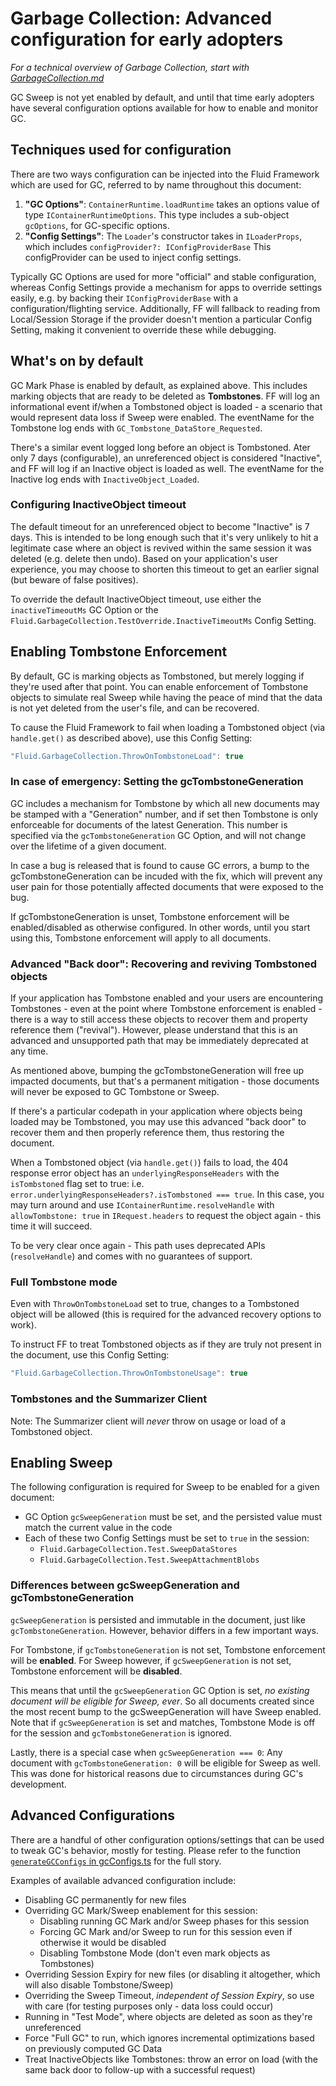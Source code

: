 # Garbage Collection: Advanced configuration for early adopters

_For a technical overview of Garbage Collection, start with [GarbageCollection.md](./garbageCollection.md)_

GC Sweep is not yet enabled by default, and until that time early adopters have several configuration options available
for how to enable and monitor GC.

## Techniques used for configuration

There are two ways configuration can be injected into the Fluid Framework which are used for GC, referred to by name throughout this document:

1.  **"GC Options"**: `ContainerRuntime.loadRuntime` takes an options value of type `IContainerRuntimeOptions`.
    This type includes a sub-object `gcOptions`, for GC-specific options.
2.  **"Config Settings"**: The `Loader`'s constructor takes in `ILoaderProps`, which includes `configProvider?: IConfigProviderBase`
    This configProvider can be used to inject config settings.

Typically GC Options are used for more "official" and stable configuration, whereas Config Settings provide a mechanism
for apps to override settings easily, e.g. by backing their `IConfigProviderBase` with a configuration/flighting service.
Additionally, FF will fallback to reading from Local/Session Storage if the provider doesn't mention a particular Config Setting,
making it convenient to override these while debugging.

## What's on by default

GC Mark Phase is enabled by default, as explained above. This includes marking objects that are ready to be deleted as **Tombstones**.
FF will log an informational event if/when a Tombstoned object is loaded - a scenario that would represent data loss if Sweep were enabled.
The eventName for the Tombstone log ends with `GC_Tombstone_DataStore_Requested`.

There's a similar event logged long before an object is Tombstoned. Ater only 7 days (configurable), an unreferenced object is considered
"Inactive", and FF will log if an Inactive object is loaded as well.
The eventName for the Inactive log ends with `InactiveObject_Loaded`.

### Configuring InactiveObject timeout

The default timeout for an unreferenced object to become "Inactive" is 7 days. This is intended to be long enough such that
it's very unlikely to hit a legitimate case where an object is revived within the same session it was deleted (e.g. delete then undo).
Based on your application's user experience, you may choose to shorten this timeout to get an earlier signal (but beware of false positives).

To override the default InactiveObject timeout, use either the `inactiveTimeoutMs` GC Option or the
`Fluid.GarbageCollection.TestOverride.InactiveTimeoutMs` Config Setting.

## Enabling Tombstone Enforcement

By default, GC is marking objects as Tombstoned, but merely logging if they're used after that point.
You can enable enforcement of Tombstone objects to simulate real Sweep while having the peace of mind
that the data is not yet deleted from the user's file, and can be recovered.

To cause the Fluid Framework to fail when loading a Tombstoned object (via `handle.get()` as described above),
use this Config Setting:

```ts
"Fluid.GarbageCollection.ThrowOnTombstoneLoad": true
```

### In case of emergency: Setting the gcTombstoneGeneration

GC includes a mechanism for Tombstone by which all new documents may be stamped with a "Generation" number,
and if set then Tombstone is only enforceable for documents of the latest Generation. This number is specified
via the `gcTombstoneGeneration` GC Option, and will not change over the lifetime of a given document.

In case a bug is released that is found to cause GC errors, a bump to the gcTombstoneGeneration can be incuded
with the fix, which will prevent any user pain for those potentially affected documents that were exposed to the bug.

If gcTombstoneGeneration is unset, Tombstone enforcement will be enabled/disabled as otherwise configured.
In other words, until you start using this, Tombstone enforcement will apply to all documents.

### Advanced "Back door": Recovering and reviving Tombstoned objects

If your application has Tombstone enabled and your users are encountering Tombstones - even at the point where
Tombstone enforcement is enabled - there is a way to still access these objects to recover them and property
reference them ("revival"). However, please understand that this is an advanced and unsupported path that may
be immediately deprecated at any time.

As mentioned above, bumping the gcTombstoneGeneration will free up impacted documents, but that's a permanent
mitigation - those documents will never be exposed to GC Tombstone or Sweep.

If there's a particular codepath in your application where objects being loaded may be Tombstoned,
you may use this advanced "back door" to recover them and then properly reference them, thus restoring the document.

When a Tombstoned object (via `handle.get()`) fails to load, the 404 response error object has an `underlyingResponseHeaders` with the
`isTombstoned` flag set to true: i.e. `error.underlyingResponseHeaders?.isTombstoned === true`. In this case,
you may turn around and use `IContainerRuntime.resolveHandle` with `allowTombstone: true` in `IRequest.headers` to request
the object again - this time it will succeed.

To be very clear once again - This path uses deprecated APIs (`resolveHandle`) and comes with no guarantees of support.

### Full Tombstone mode

Even with `ThrowOnTombstoneLoad` set to true, changes to a Tombstoned object will be allowed (this is required for the
advanced recovery options to work).

To instruct FF to treat Tombstoned objects as if they are truly not present in the document,
use this Config Setting:

```ts
"Fluid.GarbageCollection.ThrowOnTombstoneUsage": true
```

### Tombstones and the Summarizer Client

Note: The Summarizer client will _never_ throw on usage or load of a Tombstoned object.

## Enabling Sweep

The following configuration is required for Sweep to be enabled for a given document:

-   GC Option `gcSweepGeneration` must be set, and the persisted value must match the current value in the code
-   Each of these two Config Settings must be set to `true` in the session:
    -   `Fluid.GarbageCollection.Test.SweepDataStores`
    -   `Fluid.GarbageCollection.Test.SweepAttachmentBlobs`

### Differences between gcSweepGeneration and gcTombstoneGeneration

`gcSweepGeneration` is persisted and immutable in the document, just like `gcTombstoneGeneration`.
However, behavior differs in a few important ways.

For Tombstone, if `gcTombstoneGeneration` is not set, Tombstone enforcement will be **enabled**.
For Sweep however, if `gcSweepGeneration` is not set, Tombstone enforcement will be **disabled**.

This means that until the `gcSweepGeneration` GC Option is set, _no existing document will be eligible for Sweep, ever_.
So all documents created since the most recent bump to the gcSweepGeneration will have Sweep enabled.
Note that if `gcSweepGeneration` is set and matches, Tombstone Mode is off for the session and `gcTombstoneGeneration` is ignored.

Lastly, there is a special case when `gcSweepGeneration === 0`: Any document with `gcTombstoneGeneration: 0` will
be eligible for Sweep as well. This was done for historical reasons due to circumstances during GC's development.

## Advanced Configurations

There are a handful of other configuration options/settings that can be used to tweak GC's behavior,
mostly for testing. Please refer to the function [`generateGCConfigs` in gcConfigs.ts](.\gcConfigs.ts)
for the full story.

Examples of available advanced configuration include:

-   Disabling GC permanently for new files
-   Overriding GC Mark/Sweep enablement for this session:
    -   Disabling running GC Mark and/or Sweep phases for this session
    -   Forcing GC Mark and/or Sweep to run for this session even if otherwise it would be disabled
    -   Disabling Tombstone Mode (don't even mark objects as Tombstones)
-   Overriding Session Expiry for new files (or disabling it altogether, which will also disable Tombstone/Sweep)
-   Overriding the Sweep Timeout, _independent of Session Expiry_, so use with care (for testing purposes only - data loss could occur)
-   Running in "Test Mode", where objects are deleted as soon as they're unreferenced
-   Force "Full GC" to run, which ignores incremental optimizations based on previously computed GC Data
-   Treat InactiveObjects like Tombstones: throw an error on load (with the same back door to follow-up with a successful request)
